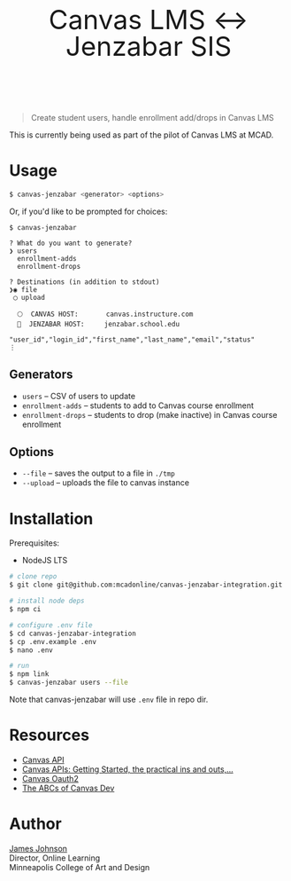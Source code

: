 <header style="text-align: center; font-size: 3rem;margin: 6rem 0; line-height: 1;">
  Canvas LMS ↔️ Jenzabar SIS<br>
</header>

> Create student users, handle enrollment add/drops in Canvas LMS

This is currently being used as part of the pilot of Canvas LMS at MCAD.

# Usage

```sh
$ canvas-jenzabar <generator> <options>
```

Or, if you'd like to be prompted for choices:

```
$ canvas-jenzabar

? What do you want to generate?
❯ users
  enrollment-adds
  enrollment-drops

? Destinations (in addition to stdout)
❯◉ file
 ◯ upload

  🌕  CANVAS HOST:       canvas.instructure.com
  🔵  JENZABAR HOST:     jenzabar.school.edu

"user_id","login_id","first_name","last_name","email","status"
⋮
```

## Generators

- `users` – CSV of users to update
- `enrollment-adds` – students to add to Canvas course enrollment
- `enrollment-drops` – students to drop (make inactive) in Canvas course enrollment

## Options

- `--file` – saves the output to a file in `./tmp`
- `--upload` – uploads the file to canvas instance

# Installation

Prerequisites:

- NodeJS LTS

```sh
# clone repo
$ git clone git@github.com:mcadonline/canvas-jenzabar-integration.git

# install node deps
$ npm ci

# configure .env file
$ cd canvas-jenzabar-integration
$ cp .env.example .env
$ nano .env

# run
$ npm link
$ canvas-jenzabar users --file
```

Note that canvas-jenzabar will use `.env` file in repo dir.

# Resources

- [Canvas API](https://canvas.instructure.com/doc/api/)
- [Canvas APIs: Getting Started, the practical ins and outs,...](https://community.canvaslms.com/docs/DOC-14390-canvas-apis-getting-started-the-practical-ins-and-outs-gotchas-tips-and-tricks)
- [Canvas Oauth2](https://canvas.instructure.com/doc/api/file.oauth.html)
- [The ABCs of Canvas Dev](https://community.canvaslms.com/thread/17419-the-abcs-of-canvas-dev)

# Author

[James Johnson](https://www.jjohnson.me)<br>
Director, Online Learning<br>
Minneapolis College of Art and Design

